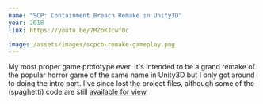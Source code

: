 ```yaml
---
name: "SCP: Containment Breach Remake in Unity3D"
year: 2018
link: https://youtu.be/7MZoKJcwf0c

image: /assets/images/scpcb-remake-gameplay.png
---
```


My most proper game prototype ever. It's intended to be a grand remake of the popular horror game of the same name in Unity3D but I only got around to doing the intro part. I've since lost the project files, although some of the (spaghetti) code are still [available for view](https://github.com/athariqk/SCPCB-Remake-Scripts).
